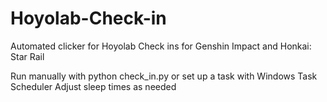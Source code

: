 # Hoyolab-Check-in
Automated clicker for Hoyolab Check ins for Genshin Impact and Honkai: Star Rail

Run manually with python check_in.py or set up a task with Windows Task Scheduler
Adjust sleep times as needed
